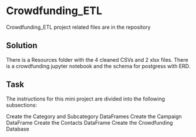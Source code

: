 # Crowdfunding_ETL
Crowdfunding_ETL project related files are in the repository

## Solution
There is a Resources folder with the 4 cleaned CSVs and 2 xlsx files. There is a crowdfunding jupyter notebook and the schema for postgress with ERD. 

## Task
The instructions for this mini project are divided into the following subsections:

Create the Category and Subcategory DataFrames
Create the Campaign DataFrame
Create the Contacts DataFrame
Create the Crowdfunding Database
